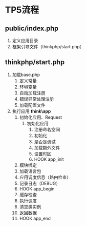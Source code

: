 # TP5流程
## public/index.php
1. 定义应用目录
2. 框架引导文件（thinkphp/start.php）

## thinkphp/start.php
1. 加载base.php
    1. 定义常量
    2. 环境变量
    3. 自动加载注册
    4. 错误异常处理注册
    5. 加载配置文件
2. 执行应用 __think\app__
    1. 初始化应用、Request
        1. 初始化应用
            1. 注册命名空间
            2. 初始化
            3. 是否是调试
            4. 加载额外文件
            5. 设置时区
            6. HOOK app_init
    2. 模块绑定
    3. 加载语言包
    4. 应用调度信息（路由检查）
    5. 记录日志（DEBUG）
    6. HOOK app_begin
    7. 缓存检查
    8. 执行调度
    9. 清空类实例
    10. 返回数据
    11. HOOK app_end
